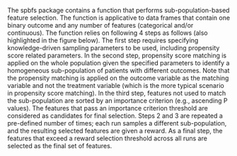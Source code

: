 The spbfs package contains a function that performs sub-population-based feature selection. The function is applicative to data frames that contain one binary outcome and any number of features (categorical and/or continuous). The function relies on following 4 steps as follows (also highlighted in the figure below). The first step requires specifying knowledge-driven sampling parameters to be used, including propensity score related parameters. In the second step, propensity score matching is applied on the whole population given the specified parameters to identify a homogeneous sub-population of patients with different outcomes. Note that the propensity matching is applied on the outcome variable as the matching variable and not the treatment variable (which is the more typical scenario in propensity score matching). In the third step, features not used to match the sub-population are sorted by an importance criterion (e.g., ascending P values). The features that pass an importance criterion threshold are considered as candidates for final selection. Steps 2 and 3 are repeated a pre-defined number of times; each run samples a different sub-population, and the resulting selected features are given a reward. As a final step, the features that exceed a reward selection threshold across all runs are selected as the final set of features.

